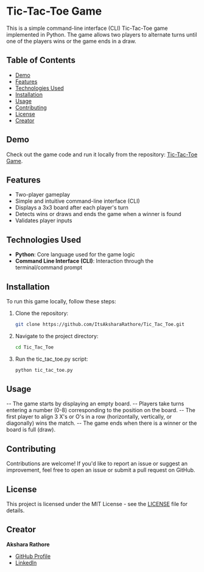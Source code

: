 # Tic-Tac-Toe Game 

This is a simple command-line interface (CLI) Tic-Tac-Toe game implemented in Python. The game allows two players to alternate turns until one of the players wins or the game ends in a draw.

## Table of Contents

- [Demo](#demo)
- [Features](#features)
- [Technologies Used](#technologies-used)
- [Installation](#installation)
- [Usage](#usage)
- [Contributing](#contributing)
- [License](#license)
- [Creator](#creator)

## Demo

Check out the game code and run it locally from the repository: [Tic-Tac-Toe Game](https://github.com/ItsAksharaRathore/Tic_Tac_Toe).

## Features

- Two-player gameplay
- Simple and intuitive command-line interface (CLI)
- Displays a 3x3 board after each player's turn
- Detects wins or draws and ends the game when a winner is found
- Validates player inputs

## Technologies Used

- **Python**: Core language used for the game logic
- **Command Line Interface (CLI)**: Interaction through the terminal/command prompt

## Installation

To run this game locally, follow these steps:

1. Clone the repository:

   ```bash
   git clone https://github.com/ItsAksharaRathore/Tic_Tac_Toe.git
   ```

2. Navigate to the project directory:
    ```bash
    cd Tic_Tac_Toe
    ```
3. Run the tic_tac_toe.py script:
    ```bash
    python tic_tac_toe.py
    ```

## Usage
-- The game starts by displaying an empty board.
-- Players take turns entering a number (0-8) corresponding to the position on the board.
-- The first player to align 3 X's or O's in a row (horizontally, vertically, or diagonally) wins the match.
-- The game ends when there is a winner or the board is full (draw).

## Contributing
Contributions are welcome! If you'd like to report an issue or suggest an improvement, feel free to open an issue or submit a pull request on GitHub.

## License

This project is licensed under the MIT License - see the [LICENSE](LICENSE) file for details.
## Creator
**Akshara Rathore**

- [GitHub Profile](https://github.com/ItsAksharaRathore)
- [LinkedIn](https://www.linkedin.com/in/AksharaRathore/)
